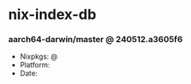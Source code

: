 # nix-index-db
### aarch64-darwin/master @ 240512.a3605f6
- Nixpkgs: @[](https://github.com/NixOS/nixpkgs/commit/a3605f6941cb3ab6f049f8e0be5be7e8cd17ee51)
- Platform: 
- Date: 
